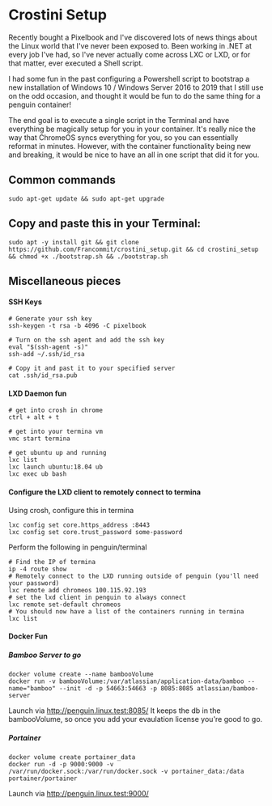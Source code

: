 # Crostini Setup

Recently bought a Pixelbook and I've discovered lots of news things about the Linux world that I've never been exposed to. Been working in .NET at every job I've had, so I've never actually come across LXC or LXD, or for that matter, ever executed a Shell script. 

I had some fun in the past configuring a Powershell script to bootstrap a new installation of Windows 10 / Windows Server 2016 to 2019 that I still use on the odd occasion, and thought it would be fun to do the same thing for a penguin container!

The end goal is to execute a single script in the Terminal and have everything be magically setup for you in your container. It's really nice the way that ChromeOS syncs everything for you, so you can essentially reformat in minutes. However, with the container functionality being new and breaking, it would be nice to have an all in one script that did it for you.

## Common commands
```
sudo apt-get update && sudo apt-get upgrade
```

## Copy and paste this in your Terminal:
```
sudo apt -y install git && git clone https://github.com/Francommit/crostini_setup.git && cd crostini_setup && chmod +x ./bootstrap.sh && ./bootstrap.sh
```

## Miscellaneous pieces

#### SSH Keys
```
# Generate your ssh key
ssh-keygen -t rsa -b 4096 -C pixelbook

# Turn on the ssh agent and add the ssh key
eval "$(ssh-agent -s)"
ssh-add ~/.ssh/id_rsa

# Copy it and past it to your specified server
cat .ssh/id_rsa.pub
```

#### LXD Daemon fun
````
# get into crosh in chrome
ctrl + alt + t

# get into your termina vm
vmc start termina

# get ubuntu up and running
lxc list
lxc launch ubuntu:18.04 ub
lxc exec ub bash
````

#### Configure the LXD client to remotely connect to termina
Using crosh, configure this in termina
````
lxc config set core.https_address :8443
lxc config set core.trust_password some-password
````

Perform the following in penguin/terminal
````
# Find the IP of termina
ip -4 route show
# Remotely connect to the LXD running outside of penguin (you'll need your password)
lxc remote add chromeos 100.115.92.193
# set the lxd client in penguin to always connect
lxc remote set-default chromeos 
# You should now have a list of the containers running in termina
lxc list
````

#### Docker Fun

##### Bamboo Server to go
```
docker volume create --name bambooVolume
docker run -v bambooVolume:/var/atlassian/application-data/bamboo --name="bamboo" --init -d -p 54663:54663 -p 8085:8085 atlassian/bamboo-server
```
Launch via http://penguin.linux.test:8085/
It keeps the db in the bambooVolume, so once you add your evaulation license you're good to go.


##### Portainer
```
docker volume create portainer_data
docker run -d -p 9000:9000 -v /var/run/docker.sock:/var/run/docker.sock -v portainer_data:/data portainer/portainer
```
Launch via http://penguin.linux.test:9000/
